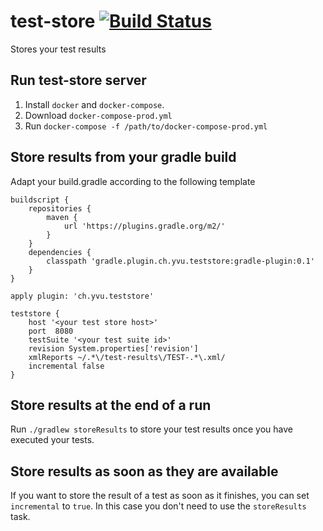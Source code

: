 # test-store [![Build Status](https://travis-ci.org/ybonjour/test-store.svg?branch=master)](https://travis-ci.org/ybonjour/test-store)
Stores your test results
## Run test-store server
1. Install `docker` and `docker-compose`.
2. Download `docker-compose-prod.yml`
3. Run `docker-compose -f /path/to/docker-compose-prod.yml`


## Store results from your gradle build
Adapt your build.gradle according to the following template

```
buildscript {
    repositories {
        maven {
            url 'https://plugins.gradle.org/m2/'
        }
    }
    dependencies {
        classpath 'gradle.plugin.ch.yvu.teststore:gradle-plugin:0.1'
    }
}

apply plugin: 'ch.yvu.teststore'

teststore {
    host '<your test store host>'
    port  8080
    testSuite '<your test suite id>'
    revision System.properties['revision']
    xmlReports ~/.*\/test-results\/TEST-.*\.xml/
    incremental false
}
```

## Store results at the end of a run
Run `./gradlew storeResults` to store your test results once you have executed your tests.

## Store results as soon as they are available
If you want to store the result of a test as soon as it finishes, you can set `incremental` to `true`. In this case you don't need to use the `storeResults` task.

